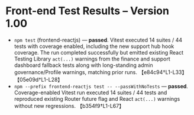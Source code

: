 # Front-end Test Results – Version 1.00

- `npm test` (frontend-reactjs) — **passed**. Vitest executed 14 suites / 44 tests with coverage enabled, including the new support hub hook coverage. The run completed successfully but emitted existing React Testing Library `act(...)` warnings from the finance and support dashboard fallback tests along with long-standing admin governance/Profile warnings, matching prior runs. 【e84c94†L1-L33】【05e09d†L1-L28】
- `npm --prefix frontend-reactjs test -- --passWithNoTests` — **passed**. Coverage-enabled Vitest run executed 14 suites / 44 tests and reproduced existing Router future flag and React `act(...)` warnings without new regressions. 【b354f9†L1-L67】
